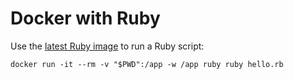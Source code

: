 # Docker with Ruby

Use the [latest Ruby image](https://hub.docker.com/_/ruby/) to run a Ruby script:

```
docker run -it --rm -v "$PWD":/app -w /app ruby ruby hello.rb
```

